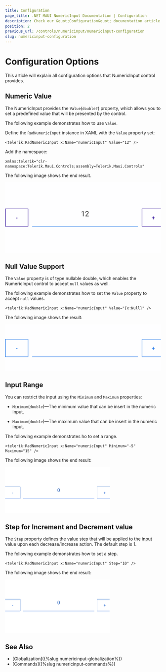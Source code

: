 ```yaml
---
title: Configuration
page_title: .NET MAUI NumericInput Documentation | Configuration
description: Check our &quot;Configuration&quot; documentation article for Telerik NumericInput for .NET MAUI
position: 2
previous_url: /controls/numericinput/numericinput-configuration
slug: numericinput-configuration
---
```


# Configuration Options

This article will explain all configuration options that NumericInput control provides.

## Numeric Value

The NumericInput provides the `Value`(`double?`) property, which allows you to set a predefined value that will be presented by the control.

The following example demonstrates how to use `Value`.

Define the `RadNumericInput` instance in XAML with the `Value` property set:

```XAML
<telerik:RadNumericInput x:Name="numericInput" Value="12" />
```

Add the namespace:

```XAML
xmlns:telerik="clr-namespace:Telerik.Maui.Controls;assembly=Telerik.Maui.Controls"
```

The following image shows the end result.

![NumericInput Value](images/numericinput-value.png)

## Null Value Support

The `Value` property is of type nullable double, which enables the NumericInput control to accept `null` values as well.

The following example demonstrates how to set the `Value` property to accept `null` values.

```XAML
<telerik:RadNumericInput x:Name="numericInput" Value="{x:Null}" />
```

The following image shows the result:

![NumericInput Null Value](images/numericinput-null-value.png)

## Input Range

You can restrict the input using the `Minimum` and `Maximum` properties:

* `Minimum`(`double`)&mdash;The minimum value that can be insert in the numeric input.

* `Maximum`(`double`)&mdash;The maximum value that can be insert in the numeric input.

The following example demonstrates ho to set a range.

```XAML
<telerik:RadNumericInput x:Name="numericInput" Minimum="-5" Maximum="15" />
```

The following image shows the end result:

![NumericInput Minimum Maximum Values](images/numeric-min-max-values.gif)

## Step for Increment and Decrement value

The `Step` property defines the value step that will be applied to the input value upon each decrease/increase action. The default step is 1.

The following example demonstrates how to set a step.

```XAML
<telerik:RadNumericInput x:Name="numericInput" Step="10" />
```

The following image shows the end result:

![NumericInput Step Feature](images/numericinput-step-feature.gif)

## See Also

- [Globalization]({%slug numericinput-globalization%})
- [Commands]({%slug numericinput-commands%})
